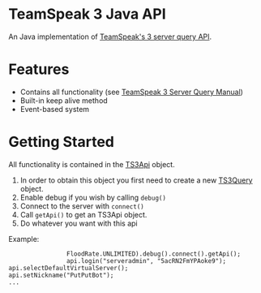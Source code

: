 TeamSpeak 3 Java API
====================

An Java implementation of [TeamSpeak's 3 server query API](http://media.teamspeak.com/ts3_literature/TeamSpeak%203%20Server%20Query%20Manual.pdf).


Features
========

- Contains all functionality (see [TeamSpeak 3 Server Query Manual](http://media.teamspeak.com/ts3_literature/TeamSpeak%203%20Server%20Query%20Manual.pdf))
- Built-in keep alive method
- Event-based system

Getting Started
===============
All functionality is contained in the [TS3Api](https://github.com/TheHolyWaffle/TeamSpeak-3-Java-API/blob/master/src/com/github/theholywaffle/teamspeak3/TS3Api.java) object.

1. In order to obtain this object you first need to create a new [TS3Query](https://github.com/TheHolyWaffle/TeamSpeak-3-Java-API/blob/master/src/com/github/theholywaffle/teamspeak3/TS3Query.java) object.
2. Enable debug if you wish by calling `debug()`
3. Connect to the server with `connect()`
4. Call `getApi()` to get an TS3Api object.
5. Do whatever you want with this api

Example:

```TS3Api api = new TS3Query("77.77.77.77", TS3Query.DEFAULT_PORT,
				FloodRate.UNLIMITED).debug().connect().getApi();
				api.login("serveradmin", "5acRN2FmYPAoke9");
api.selectDefaultVirtualServer();
api.setNickname("PutPutBot");
...
```
